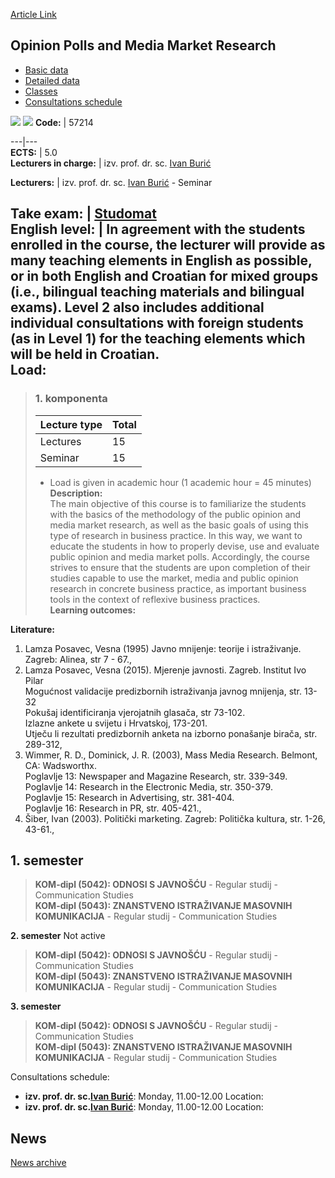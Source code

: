 [Article Link](https://www.fhs.hr/en/course/poammr)

## Opinion Polls and Media Market Research
  * [Basic data](https://www.fhs.hr/en/course/poammr#v1id-523815_334458_1_0 "Basic data")
  * [Detailed data](https://www.fhs.hr/en/course/poammr#v1id-523815_334458_1_1 "Detailed data")
  * [Classes](https://www.fhs.hr/en/course/poammr#v1id-523815_334458_1_2 "Classes")
  * [Consultations schedule](https://www.fhs.hr/en/course/poammr#v1id-523815_334458_1_3 "Consultations schedule")


[![](https://www.fhs.hr/img/flags/gif/hr.gif)](https://www.fhs.hr/predmet/ijmmt) [![](https://www.fhs.hr/img/flags/gif/gb.gif)](https://www.fhs.hr/en/course/poammr)
**Code:** |  57214  
  
---|---  
**ECTS:** |  5.0   
**Lecturers in charge:** |  izv. prof. dr. sc. [Ivan Burić](https://www.fhs.hr/staff/ivan.buric)   
  
**Lecturers:** |  izv. prof. dr. sc. [Ivan Burić](https://www.fhs.hr/djelatnik/ivan.buric) - Seminar  
  
**Take exam:** |  [Studomat](http://www.isvu.hr/studomat)  
**English level:** |  In agreement with the students enrolled in the course, the lecturer will provide as many teaching elements in English as possible, or in both English and Croatian for mixed groups (i.e., bilingual teaching materials and bilingual exams). Level 2 also includes additional individual consultations with foreign students (as in Level 1) for the teaching elements which will be held in Croatian.   
**Load:**  
---  
> ### 1. komponenta
> | Lecture type | Total  
> ---|---  
> Lectures | 15  
> Seminar | 15  
> * Load is given in academic hour (1 academic hour = 45 minutes)   
**Description:**  
> The main objective of this course is to familiarize the students with the basics of the methodology of the public opinion and media market research, as well as the basic goals of using this type of research in business practice. In this way, we want to educate the students in how to properly devise, use and evaluate public opinion and media market polls. Accordingly, the course strives to ensure that the students are upon completion of their studies capable to use the market, media and public opinion research in concrete business practice, as important business tools in the context of reflexive business practices.  
**Learning outcomes:**  

  
**Literature:**  
  1. Lamza Posavec, Vesna (1995) Javno mnijenje: teorije i istraživanje. Zagreb: Alinea, str 7 - 67., 
  2. Lamza Posavec, Vesna (2015). Mjerenje javnosti. Zagreb. Institut Ivo Pilar  
Mogućnost validacije predizbornih istraživanja javnog mnijenja, str. 13-32  
Pokušaj identificiranja vjerojatnih glasača, str 73-102.  
Izlazne ankete u svijetu i Hrvatskoj, 173-201.  
Utječu li rezultati predizbornih anketa na izborno ponašanje birača, str. 289-312, 
  3. Wimmer, R. D., Dominick, J. R. (2003), Mass Media Research. Belmont, CA: Wadsworthx.  
Poglavlje 13: Newspaper and Magazine Research, str. 339-349.  
Poglavlje 14: Research in the Electronic Media, str. 350-379.  
Poglavlje 15: Research in Advertising, str. 381-404.  
Poglavlje 16: Research in PR, str. 405-421., 
  4. Šiber, Ivan (2003). Politički marketing. Zagreb: Politička kultura, str. 1-26, 43-61., 

  
**1. semester**  
---  
> **KOM-dipl (5042): ODNOSI S JAVNOŠĆU** - Regular studij - Communication Studies  
>  **KOM-dipl (5043): ZNANSTVENO ISTRAŽIVANJE MASOVNIH KOMUNIKACIJA** - Regular studij - Communication Studies  
>   
  
**2. semester** Not active  
> **KOM-dipl (5042): ODNOSI S JAVNOŠĆU** - Regular studij - Communication Studies  
>  **KOM-dipl (5043): ZNANSTVENO ISTRAŽIVANJE MASOVNIH KOMUNIKACIJA** - Regular studij - Communication Studies  
>   
  
**3. semester**  
> **KOM-dipl (5042): ODNOSI S JAVNOŠĆU** - Regular studij - Communication Studies  
>  **KOM-dipl (5043): ZNANSTVENO ISTRAŽIVANJE MASOVNIH KOMUNIKACIJA** - Regular studij - Communication Studies  
>   
Consultations schedule: 
  * **izv. prof. dr. sc.[Ivan Burić](https://www.fhs.hr/staff/ivan.buric)**: 
Monday, 11.00-12.00
Location: 
  * **izv. prof. dr. sc.[Ivan Burić](https://www.fhs.hr/djelatnik/ivan.buric)**: 
Monday, 11.00-12.00
Location: 


## News
[News archive](https://www.fhs.hr/en/course/poammr?@=20pjg#news_78805 "News archive")
